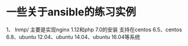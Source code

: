 # 一些关于ansible的练习实例
1、 lnmp/ 主要是实现nginx 1.12和php 7.0的安装
    支持在centos 6.5、centos 6.8、ubuntu 12.04、ubuntu 14.04、ubuntu 16.04等系统
